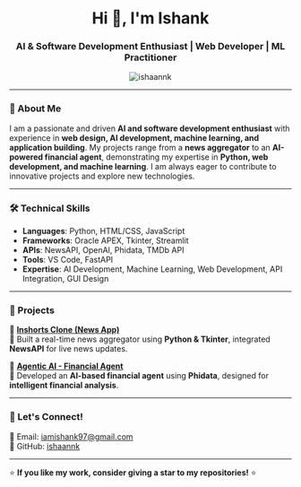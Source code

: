 

<h1 align="center">Hi 👋, I'm Ishank</h1>
<h3 align="center">AI & Software Development Enthusiast | Web Developer | ML Practitioner</h3>

<p align="center">
  <img src="https://komarev.com/ghpvc/?username=ishaannk&label=Profile%20Views&color=0e75b6&style=flat" alt="ishaannk" />
</p>

---

### 🚀 About Me
I am a passionate and driven **AI and software development enthusiast** with experience in **web design, AI development, machine learning, and application building**. My projects range from a **news aggregator** to an **AI-powered financial agent**, demonstrating my expertise in **Python, web development, and machine learning**. I am always eager to contribute to innovative projects and explore new technologies.

---

### 🛠️ Technical Skills
- **Languages**: Python, HTML/CSS, JavaScript  
- **Frameworks**: Oracle APEX, Tkinter, Streamlit  
- **APIs**: NewsAPI, OpenAI, Phidata, TMDb API  
- **Tools**: VS Code, FastAPI  
- **Expertise**: AI Development, Machine Learning, Web Development, API Integration, GUI Design  

---

### 📌 Projects
🔹 **[Inshorts Clone (News App)](https://github.com/ishaannk/inshort-clone-using-Python-Small-News-Application-)**  
📌 Built a real-time news aggregator using **Python & Tkinter**, integrated **NewsAPI** for live news updates.  

🔹 **[Agentic AI - Financial Agent](https://github.com/ishaannk/AI-Powered-Web-Search-Finance-Assistant)**  
📌 Developed an **AI-based financial agent** using **Phidata**, designed for **intelligent financial analysis**.  


---

### 💬 Let's Connect!
📧 Email: [iamishank97@gmail.com](mailto:iamishank97@gmail.com)  
🔗 GitHub: [ishaannk](https://github.com/ishaannk)  

---

⭐ **If you like my work, consider giving a star to my repositories!** ⭐


<!--
**ishaannk/ishaannk** is a ✨ _special_ ✨ repository because its `README.md` (this file) appears on your GitHub profile.

Here are some ideas to get you started:

- 🔭 I’m currently working on ...
- 🌱 I’m currently learning ...
- 👯 I’m looking to collaborate on ...
- 🤔 I’m looking for help with ...
- 💬 Ask me about ...
- 📫 How to reach me: ...
- 😄 Pronouns: ...
- ⚡ Fun fact: ...
-->
